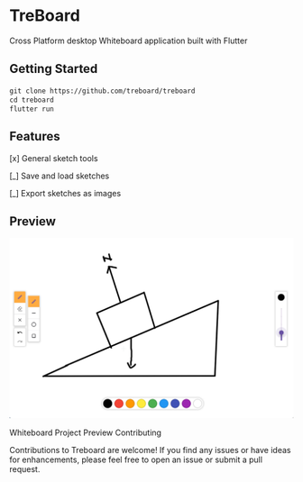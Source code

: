 # TreBoard

Cross Platform desktop Whiteboard application built with Flutter

## Getting Started

    git clone https://github.com/treboard/treboard
    cd treboard
    flutter run

## Features
[x] General sketch tools

[_] Save and load sketches

[_] Export sketches as images

## Preview

![](resources/scr1.png)

Whiteboard Project Preview
Contributing

Contributions to Treboard are welcome! If you find any issues or have ideas for enhancements, please feel free to open an issue or submit a pull request.
